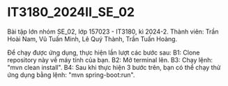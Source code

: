 # IT3180_2024II_SE_02
Bài tập lớn nhóm SE_02, lớp 157023 - IT3180, kì 2024-2.
Thành viên: Trần Hoài Nam, Vũ Tuấn Minh, Lê Quý Thành, Trần Tuấn Hoàng.


Để chạy được ứng dụng, thực hiện lần lượt các bước sau:
B1: Clone repository này về máy tính của bạn.
B2: Mở terminal lên.
B3: Chạy lệnh: "mvn clean install".
B4: Sau khi thực hiện 3 bước trên, bạn có thể chạy thử ứng dụng bằng lệnh: "mvn spring-boot:run".
